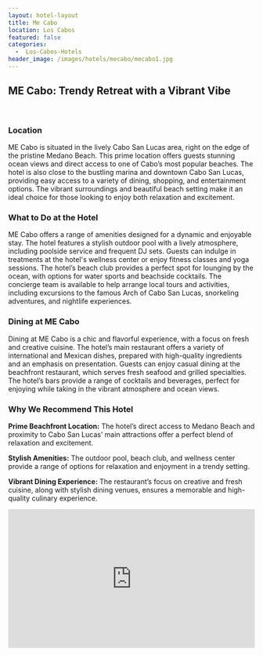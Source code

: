 ```yaml
---
layout: hotel-layout
title: Me Cabo
location: Los Cabos
featured: false
categories:
  -  Los-Cabos-Hotels
header_image: /images/hotels/mecabo/mecabo1.jpg
---
```

## ME Cabo: Trendy Retreat with a Vibrant Vibe

&nbsp;

### Location
ME Cabo is situated in the lively Cabo San Lucas area, right on the edge of the pristine Medano Beach. This prime location offers guests stunning ocean views and direct access to one of Cabo’s most popular beaches. The hotel is also close to the bustling marina and downtown Cabo San Lucas, providing easy access to a variety of dining, shopping, and entertainment options. The vibrant surroundings and beautiful beach setting make it an ideal choice for those looking to enjoy both relaxation and excitement.

### What to Do at the Hotel
ME Cabo offers a range of amenities designed for a dynamic and enjoyable stay. The hotel features a stylish outdoor pool with a lively atmosphere, including poolside service and frequent DJ sets. Guests can indulge in treatments at the hotel's wellness center or enjoy fitness classes and yoga sessions. The hotel’s beach club provides a perfect spot for lounging by the ocean, with options for water sports and beachside cocktails. The concierge team is available to help arrange local tours and activities, including excursions to the famous Arch of Cabo San Lucas, snorkeling adventures, and nightlife experiences.

### Dining at ME Cabo
Dining at ME Cabo is a chic and flavorful experience, with a focus on fresh and creative cuisine. The hotel’s main restaurant offers a variety of international and Mexican dishes, prepared with high-quality ingredients and an emphasis on presentation. Guests can enjoy casual dining at the beachfront restaurant, which serves fresh seafood and grilled specialties. The hotel’s bars provide a range of cocktails and beverages, perfect for enjoying while taking in the vibrant atmosphere and ocean views.

### Why We Recommend This Hotel
**Prime Beachfront Location:** The hotel’s direct access to Medano Beach and proximity to Cabo San Lucas’ main attractions offer a perfect blend of relaxation and excitement.&nbsp;

**Stylish Amenities:** The outdoor pool, beach club, and wellness center provide a range of options for relaxation and enjoyment in a trendy setting.&nbsp;

**Vibrant Dining Experience:** The restaurant’s focus on creative and fresh cuisine, along with stylish dining venues, ensures a memorable and high-quality culinary experience.&nbsp;


<style>.embed-container { position: relative; padding-bottom: 56.25%; height: 0; overflow: hidden; max-width: 100%; } .embed-container iframe, .embed-container object, .embed-container embed { position: absolute; top: 0; left: 0; width: 100%; height: 100%; }</style><div class='embed-container'><iframe src='https://www.youtube.com/embed/uwO6J3WgtE8' frameborder='0' allowfullscreen></iframe></div>